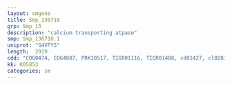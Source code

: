 ```yaml
---
layout: smgene
title: Smp_136710
grp: Smp_13
description: "calcium transporting atpase"
smp: Smp_136710.1
uniprot: "G4VFY5"
length:  2919
cdd: "COG0474, COG4087, PRK10517, TIGR01116, TIGR01488, cd01427, cl02811, cl02929, cl16182, cl21460, pfam00122, pfam00689, pfam00702, pfam12710, pfam13246"
kk: K05853
categories: sm
---
```

